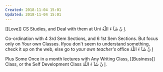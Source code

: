 ```yaml
---
Created: 2018-11-04 15:01
Updated: 2018-11-04 15:01
---
```



[[Love]] CS Studies, and Deal with them at Uni اِ نْ شَآ ءَ اللّهُ.

Co-ordination with 4 3rd Sem Sections, and 6 1st Sem Sections. But focus only on Your own Classes. Ifyou don't seem to understand something, check it up on the web, else go to *your own teacher's* office اِ نْ شَآ ءَ اللّهُ

Plus Some Once in a month lectures with Any Writing Class, [[Business]] Class, or the Self Development Class اِ نْ شَآ ءَ اللّهُ.